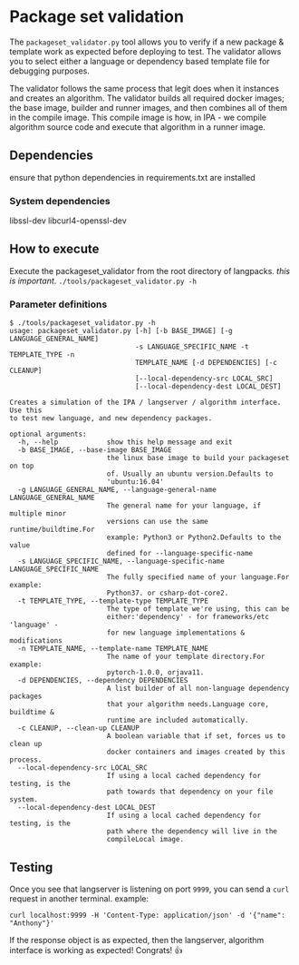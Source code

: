 # Package set validation


The `packageset_validator.py` tool allows you to verify if a new package & template work as expected before deploying to test.
The validator allows you to select either a language or dependency based template file for debugging purposes.

The validator follows the same process that legit does when it instances and creates an algorithm. 
The validator builds all required docker images; the base image, builder and runner images, and then combines all of them in the compile image.
This compile image is how, in IPA - we compile algorithm source code and execute that algorithm in a runner image.

## Dependencies
ensure that python dependencies in requirements.txt are installed

### System dependencies
libssl-dev
libcurl4-openssl-dev

## How to execute
Execute the packageset_validator from the root directory of langpacks. _this is important_.
`./tools/packageset_validator.py -h`

### Parameter definitions
```
$ ./tools/packageset_validator.py -h
usage: packageset_validator.py [-h] [-b BASE_IMAGE] [-g LANGUAGE_GENERAL_NAME]
                               -s LANGUAGE_SPECIFIC_NAME -t TEMPLATE_TYPE -n
                               TEMPLATE_NAME [-d DEPENDENCIES] [-c CLEANUP]
                               [--local-dependency-src LOCAL_SRC]
                               [--local-dependency-dest LOCAL_DEST]

Creates a simulation of the IPA / langserver / algorithm interface. Use this
to test new language, and new dependency packages.

optional arguments:
  -h, --help            show this help message and exit
  -b BASE_IMAGE, --base-image BASE_IMAGE
                        the linux base image to build your packageset on top
                        of. Usually an ubuntu version.Defaults to
                        'ubuntu:16.04'
  -g LANGUAGE_GENERAL_NAME, --language-general-name LANGUAGE_GENERAL_NAME
                        The general name for your language, if multiple minor
                        versions can use the same runtime/buildtime.For
                        example: Python3 or Python2.Defaults to the value
                        defined for --language-specific-name
  -s LANGUAGE_SPECIFIC_NAME, --language-specific-name LANGUAGE_SPECIFIC_NAME
                        The fully specified name of your language.For example:
                        Python37. or csharp-dot-core2.
  -t TEMPLATE_TYPE, --template-type TEMPLATE_TYPE
                        The type of template we're using, this can be
                        either:'dependency' - for frameworks/etc 'language' -
                        for new language implementations & modifications
  -n TEMPLATE_NAME, --template-name TEMPLATE_NAME
                        The name of your template directory.For example:
                        pytorch-1.0.0, orjava11.
  -d DEPENDENCIES, --dependency DEPENDENCIES
                        A list builder of all non-language dependency packages
                        that your algorithm needs.Language core, buildtime &
                        runtime are included automatically.
  -c CLEANUP, --clean-up CLEANUP
                        A boolean variable that if set, forces us to clean up
                        docker containers and images created by this process.
  --local-dependency-src LOCAL_SRC
                        If using a local cached dependency for testing, is the
                        path towards that dependency on your file system.
  --local-dependency-dest LOCAL_DEST
                        If using a local cached dependency for testing, is the
                        path where the dependency will live in the
                        compileLocal image.

```


## Testing
Once you see that langserver is listening on port `9999`, you can send a `curl` request in another terminal. 
example:
```
curl localhost:9999 -H 'Content-Type: application/json' -d '{"name": "Anthony"}'
```
If the response object is as expected, then the langserver, algorithm interface is working as expected! Congrats! :+1:

